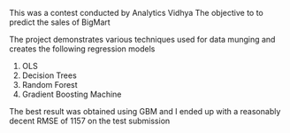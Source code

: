 This was a contest conducted by Analytics Vidhya
The objective to to predict the sales of BigMart

The project demonstrates various techniques used for data munging and creates the following regression models
1) OLS
2) Decision Trees
3) Random Forest
4) Gradient Boosting Machine

The best result was obtained using GBM and I ended up with a reasonably decent RMSE of 1157 on the test submission

